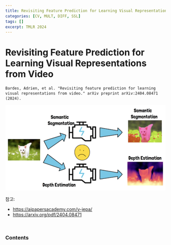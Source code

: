 ```yaml
---
title: Revisiting Feature Prediction for Learning Visual Representations from Video
categories: [CV, MULT, DIFF, SSL]
tags: []
excerpt: TMLR 2024
---
```


<script src="https://cdn.mathjax.org/mathjax/latest/MathJax.js?config=TeX-AMS-MML_HTMLorMML" type="text/javascript"></script>

# Revisiting Feature Prediction for Learning Visual Representations from Video

```
Bardes, Adrien, et al. "Revisiting feature prediction for learning visual representations from video." arXiv preprint arXiv:2404.08471 (2024).
```

![figure2](/assets/img/llm/img255.png)

참고: 

- https://aipapersacademy.com/v-jepa/
- https://arxiv.org/pdf/2404.08471

<br>

### Contents

